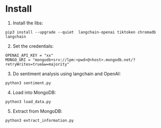 # Install

1. Install the libs:
```
pip3 install --upgrade --quiet  langchain-openai tiktoken chromadb langchain
```

2. Set the credentials:
```
OPENAI_API_KEY = "xx"
MONGO_URI = "mongodb+srv://lpm:<pwd>@<host>.mongodb.net/?retryWrites=true&w=majority"
```
3. Do sentiment analysis using langchain and OpenAI:
```
python3 sentiment.py

```

4. Load into MongoDB:
```
python3 load_data.py
```

5. Extract from MongoDB:
```
python3 extract_information.py
```
